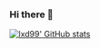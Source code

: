 ### Hi there 👋




[![lxd99' GitHub stats](https://github-readme-stats.vercel.app/api?username=lxd99)](https://github.com/anuraghazra/github-readme-stats)
